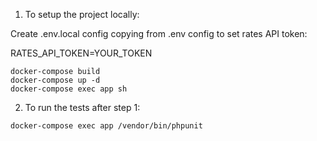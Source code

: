 1. To setup the project locally:

Create .env.local config copying from .env config to set rates API token:

RATES_API_TOKEN=YOUR_TOKEN

````
docker-compose build
docker-compose up -d
docker-compose exec app sh
````

2. To run the tests after step 1:

````
docker-compose exec app /vendor/bin/phpunit
````